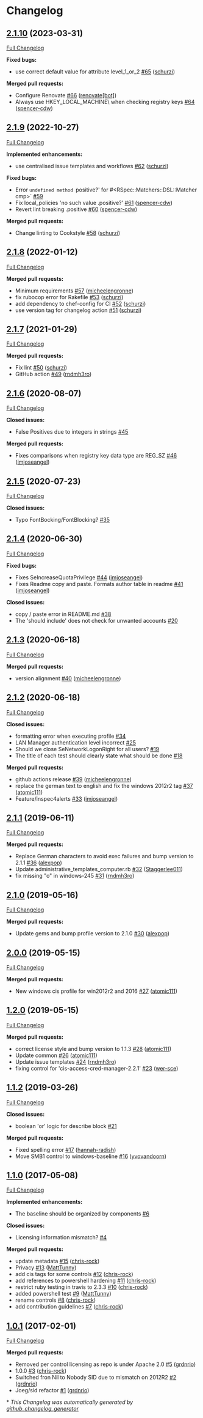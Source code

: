 # Changelog

## [2.1.10](https://github.com/dev-sec/windows-baseline/tree/2.1.10) (2023-03-31)

[Full Changelog](https://github.com/dev-sec/windows-baseline/compare/2.1.9...2.1.10)

**Fixed bugs:**

- use correct default value for attribute level\_1\_or\_2 [\#65](https://github.com/dev-sec/windows-baseline/pull/65) ([schurzi](https://github.com/schurzi))

**Merged pull requests:**

- Configure Renovate [\#66](https://github.com/dev-sec/windows-baseline/pull/66) ([renovate[bot]](https://github.com/apps/renovate))
- Always use HKEY\_LOCAL\_MACHINE\ when checking registry keys [\#64](https://github.com/dev-sec/windows-baseline/pull/64) ([spencer-cdw](https://github.com/spencer-cdw))

## [2.1.9](https://github.com/dev-sec/windows-baseline/tree/2.1.9) (2022-10-27)

[Full Changelog](https://github.com/dev-sec/windows-baseline/compare/2.1.8...2.1.9)

**Implemented enhancements:**

- use centralised issue templates and workflows [\#62](https://github.com/dev-sec/windows-baseline/pull/62) ([schurzi](https://github.com/schurzi))

**Fixed bugs:**

- Error `undefined method `positive?' for #<RSpec::Matchers::DSL::Matcher cmp>` [\#59](https://github.com/dev-sec/windows-baseline/issues/59)
- Fix local\_policies 'no such value .positive?' [\#61](https://github.com/dev-sec/windows-baseline/pull/61) ([spencer-cdw](https://github.com/spencer-cdw))
- Revert lint breaking .positive [\#60](https://github.com/dev-sec/windows-baseline/pull/60) ([spencer-cdw](https://github.com/spencer-cdw))

**Merged pull requests:**

- Change linting to Cookstyle [\#58](https://github.com/dev-sec/windows-baseline/pull/58) ([schurzi](https://github.com/schurzi))

## [2.1.8](https://github.com/dev-sec/windows-baseline/tree/2.1.8) (2022-01-12)

[Full Changelog](https://github.com/dev-sec/windows-baseline/compare/2.1.7...2.1.8)

**Merged pull requests:**

- Minimum requirements [\#57](https://github.com/dev-sec/windows-baseline/pull/57) ([micheelengronne](https://github.com/micheelengronne))
- fix rubocop error for Rakefile [\#53](https://github.com/dev-sec/windows-baseline/pull/53) ([schurzi](https://github.com/schurzi))
- add dependency to chef-config for CI [\#52](https://github.com/dev-sec/windows-baseline/pull/52) ([schurzi](https://github.com/schurzi))
- use version tag for changelog action [\#51](https://github.com/dev-sec/windows-baseline/pull/51) ([schurzi](https://github.com/schurzi))

## [2.1.7](https://github.com/dev-sec/windows-baseline/tree/2.1.7) (2021-01-29)

[Full Changelog](https://github.com/dev-sec/windows-baseline/compare/2.1.6...2.1.7)

**Merged pull requests:**

- Fix lint [\#50](https://github.com/dev-sec/windows-baseline/pull/50) ([schurzi](https://github.com/schurzi))
- GitHub action [\#49](https://github.com/dev-sec/windows-baseline/pull/49) ([rndmh3ro](https://github.com/rndmh3ro))

## [2.1.6](https://github.com/dev-sec/windows-baseline/tree/2.1.6) (2020-08-07)

[Full Changelog](https://github.com/dev-sec/windows-baseline/compare/2.1.5...2.1.6)

**Closed issues:**

- False Positives due to integers in strings [\#45](https://github.com/dev-sec/windows-baseline/issues/45)

**Merged pull requests:**

- Fixes comparisons when registry key data type are REG\_SZ [\#46](https://github.com/dev-sec/windows-baseline/pull/46) ([imjoseangel](https://github.com/imjoseangel))

## [2.1.5](https://github.com/dev-sec/windows-baseline/tree/2.1.5) (2020-07-23)

[Full Changelog](https://github.com/dev-sec/windows-baseline/compare/2.1.4...2.1.5)

**Closed issues:**

- Typo FontBocking/FontBlocking? [\#35](https://github.com/dev-sec/windows-baseline/issues/35)

## [2.1.4](https://github.com/dev-sec/windows-baseline/tree/2.1.4) (2020-06-30)

[Full Changelog](https://github.com/dev-sec/windows-baseline/compare/2.1.3...2.1.4)

**Fixed bugs:**

- Fixes SeIncreaseQuotaPrivilege [\#44](https://github.com/dev-sec/windows-baseline/pull/44) ([imjoseangel](https://github.com/imjoseangel))
- Fixes Readme copy and paste. Formats author table in readme [\#41](https://github.com/dev-sec/windows-baseline/pull/41) ([imjoseangel](https://github.com/imjoseangel))

**Closed issues:**

- copy / paste error in README.md [\#38](https://github.com/dev-sec/windows-baseline/issues/38)
- The 'should include' does not check for unwanted accounts [\#20](https://github.com/dev-sec/windows-baseline/issues/20)

## [2.1.3](https://github.com/dev-sec/windows-baseline/tree/2.1.3) (2020-06-18)

[Full Changelog](https://github.com/dev-sec/windows-baseline/compare/2.1.2...2.1.3)

**Merged pull requests:**

- version alignment [\#40](https://github.com/dev-sec/windows-baseline/pull/40) ([micheelengronne](https://github.com/micheelengronne))

## [2.1.2](https://github.com/dev-sec/windows-baseline/tree/2.1.2) (2020-06-18)

[Full Changelog](https://github.com/dev-sec/windows-baseline/compare/2.1.1...2.1.2)

**Closed issues:**

- formatting error when executing profile [\#34](https://github.com/dev-sec/windows-baseline/issues/34)
- LAN Manager authentication level incorrect [\#25](https://github.com/dev-sec/windows-baseline/issues/25)
- Should we close SeNetworkLogonRight for all users? [\#19](https://github.com/dev-sec/windows-baseline/issues/19)
- The title of each test should clearly state what should be done [\#18](https://github.com/dev-sec/windows-baseline/issues/18)

**Merged pull requests:**

- github actions release [\#39](https://github.com/dev-sec/windows-baseline/pull/39) ([micheelengronne](https://github.com/micheelengronne))
- replace the german text to english and fix the windows 2012r2 tag [\#37](https://github.com/dev-sec/windows-baseline/pull/37) ([atomic111](https://github.com/atomic111))
- Feature/inspec4alerts [\#33](https://github.com/dev-sec/windows-baseline/pull/33) ([imjoseangel](https://github.com/imjoseangel))

## [2.1.1](https://github.com/dev-sec/windows-baseline/tree/2.1.1) (2019-06-11)

[Full Changelog](https://github.com/dev-sec/windows-baseline/compare/2.1.0...2.1.1)

**Merged pull requests:**

- Replace German characters to avoid exec failures and bump version to 2.1.1 [\#36](https://github.com/dev-sec/windows-baseline/pull/36) ([alexpop](https://github.com/alexpop))
- Update administrative\_templates\_computer.rb [\#32](https://github.com/dev-sec/windows-baseline/pull/32) ([Staggerlee011](https://github.com/Staggerlee011))
- fix missing "o" in windows-245 [\#31](https://github.com/dev-sec/windows-baseline/pull/31) ([rndmh3ro](https://github.com/rndmh3ro))

## [2.1.0](https://github.com/dev-sec/windows-baseline/tree/2.1.0) (2019-05-16)

[Full Changelog](https://github.com/dev-sec/windows-baseline/compare/2.0.0...2.1.0)

**Merged pull requests:**

- Update gems and bump profile version to 2.1.0 [\#30](https://github.com/dev-sec/windows-baseline/pull/30) ([alexpop](https://github.com/alexpop))

## [2.0.0](https://github.com/dev-sec/windows-baseline/tree/2.0.0) (2019-05-15)

[Full Changelog](https://github.com/dev-sec/windows-baseline/compare/1.2.0...2.0.0)

**Merged pull requests:**

- New windows cis profile for win2012r2 and 2016 [\#27](https://github.com/dev-sec/windows-baseline/pull/27) ([atomic111](https://github.com/atomic111))

## [1.2.0](https://github.com/dev-sec/windows-baseline/tree/1.2.0) (2019-05-15)

[Full Changelog](https://github.com/dev-sec/windows-baseline/compare/1.1.2...1.2.0)

**Merged pull requests:**

- correct license style and bump version to 1.1.3 [\#28](https://github.com/dev-sec/windows-baseline/pull/28) ([atomic111](https://github.com/atomic111))
- Update common [\#26](https://github.com/dev-sec/windows-baseline/pull/26) ([atomic111](https://github.com/atomic111))
- Update issue templates [\#24](https://github.com/dev-sec/windows-baseline/pull/24) ([rndmh3ro](https://github.com/rndmh3ro))
- fixing control for 'cis-access-cred-manager-2.2.1' [\#23](https://github.com/dev-sec/windows-baseline/pull/23) ([wer-sce](https://github.com/wer-sce))

## [1.1.2](https://github.com/dev-sec/windows-baseline/tree/1.1.2) (2019-03-26)

[Full Changelog](https://github.com/dev-sec/windows-baseline/compare/1.1.0...1.1.2)

**Closed issues:**

- boolean 'or' logic for describe block [\#21](https://github.com/dev-sec/windows-baseline/issues/21)

**Merged pull requests:**

- Fixed spelling error [\#17](https://github.com/dev-sec/windows-baseline/pull/17) ([hannah-radish](https://github.com/hannah-radish))
- Move SMB1 control to windows-baseline [\#16](https://github.com/dev-sec/windows-baseline/pull/16) ([yvovandoorn](https://github.com/yvovandoorn))

## [1.1.0](https://github.com/dev-sec/windows-baseline/tree/1.1.0) (2017-05-08)

[Full Changelog](https://github.com/dev-sec/windows-baseline/compare/1.0.1...1.1.0)

**Implemented enhancements:**

- The baseline should be organized by components [\#6](https://github.com/dev-sec/windows-baseline/issues/6)

**Closed issues:**

- Licensing information mismatch? [\#4](https://github.com/dev-sec/windows-baseline/issues/4)

**Merged pull requests:**

- update metadata [\#15](https://github.com/dev-sec/windows-baseline/pull/15) ([chris-rock](https://github.com/chris-rock))
- Privacy [\#13](https://github.com/dev-sec/windows-baseline/pull/13) ([MattTunny](https://github.com/MattTunny))
- add cis tags for some controls [\#12](https://github.com/dev-sec/windows-baseline/pull/12) ([chris-rock](https://github.com/chris-rock))
- add references to powershell hardening [\#11](https://github.com/dev-sec/windows-baseline/pull/11) ([chris-rock](https://github.com/chris-rock))
- restrict ruby testing in travis to 2.3.3 [\#10](https://github.com/dev-sec/windows-baseline/pull/10) ([chris-rock](https://github.com/chris-rock))
- added powershell test [\#9](https://github.com/dev-sec/windows-baseline/pull/9) ([MattTunny](https://github.com/MattTunny))
- rename controls [\#8](https://github.com/dev-sec/windows-baseline/pull/8) ([chris-rock](https://github.com/chris-rock))
- add contribution guidelines [\#7](https://github.com/dev-sec/windows-baseline/pull/7) ([chris-rock](https://github.com/chris-rock))

## [1.0.1](https://github.com/dev-sec/windows-baseline/tree/1.0.1) (2017-02-01)

[Full Changelog](https://github.com/dev-sec/windows-baseline/compare/5b20a47a9d7ce334d28800aa5719e5bf83fd3898...1.0.1)

**Merged pull requests:**

- Removed per control licensing as repo is under Apache 2.0 [\#5](https://github.com/dev-sec/windows-baseline/pull/5) ([grdnrio](https://github.com/grdnrio))
- 1.0.0 [\#3](https://github.com/dev-sec/windows-baseline/pull/3) ([chris-rock](https://github.com/chris-rock))
- Switched fron Nil to Nobody SID due to mismatch on 2012R2 [\#2](https://github.com/dev-sec/windows-baseline/pull/2) ([grdnrio](https://github.com/grdnrio))
- Joeg/sid refactor [\#1](https://github.com/dev-sec/windows-baseline/pull/1) ([grdnrio](https://github.com/grdnrio))



\* *This Changelog was automatically generated by [github_changelog_generator](https://github.com/github-changelog-generator/github-changelog-generator)*

